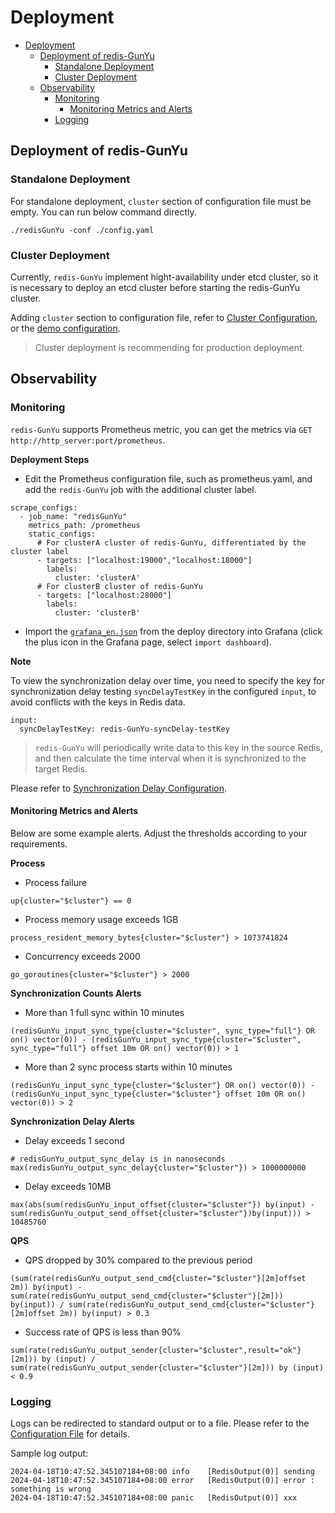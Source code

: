 # Deployment


- [Deployment](#deployment)
  - [Deployment of redis-GunYu](#deployment-of-redis-gunyu)
    - [Standalone Deployment](#standalone-deployment)
    - [Cluster Deployment](#cluster-deployment)
  - [Observability](#observability)
    - [Monitoring](#monitoring)
      - [Monitoring Metrics and Alerts](#monitoring-metrics-and-alerts)
    - [Logging](#logging)



## Deployment of redis-GunYu

### Standalone Deployment

For standalone deployment, `cluster` section of configuration file must be empty. 
You can run below command directly.
```
./redisGunYu -conf ./config.yaml
```


### Cluster Deployment

Currently, `redis-GunYu` implement hight-availability under etcd cluster, so it is necessary to deploy an etcd cluster before starting the redis-GunYu cluster.

Adding `cluster` section to configuration file, refer to [Cluster Configuration](configuration_en.md#cluster), or the [demo configuration](configuration_en.md#detailed-configuration).


> Cluster deployment is recommending for production deployment.




## Observability

### Monitoring

`redis-GunYu` supports Prometheus metric, you can get the metrics via `GET http://http_server:port/prometheus`.  



**Deployment Steps**

- Edit the Prometheus configuration file, such as prometheus.yaml, and add the `redis-GunYu` job with the additional cluster label.
```
scrape_configs:
  - job_name: "redisGunYu"
    metrics_path: /prometheus
    static_configs:
      # For clusterA cluster of redis-GunYu, differentiated by the cluster label
      - targets: ["localhost:19000","localhost:18000"]
        labels:
          cluster: 'clusterA'
      # For clusterB cluster of redis-GunYu
      - targets: ["localhost:28000"]
        labels:
          cluster: 'clusterB'
```
- Import the [`grafana_en.json`](../deploy/grafana_en.json) from the deploy directory into Grafana (click the plus icon in the Grafana page, select `import dashboard`).


**Note**

To view the synchronization delay over time, you need to specify the key for synchronization delay testing `syncDelayTestKey` in the configured `input`, to avoid conflicts with the keys in Redis data.
```
input:
  syncDelayTestKey: redis-GunYu-syncDelay-testKey
```
> `redis-GunYu` will periodically write data to this key in the source Redis, and then calculate the time interval when it is synchronized to the target Redis.


Please refer to [Synchronization Delay Configuration](configuration_en.md#output).



#### Monitoring Metrics and Alerts

Below are some example alerts. Adjust the thresholds according to your requirements.

**Process**

- Process failure
```
up{cluster="$cluster"} == 0
```

- Process memory usage exceeds 1GB
```
process_resident_memory_bytes{cluster="$cluster"} > 1073741824
```

- Concurrency exceeds 2000
```
go_goroutines{cluster="$cluster"} > 2000
```


**Synchronization Counts Alerts**

- More than 1 full sync within 10 minutes
```
(redisGunYu_input_sync_type{cluster="$cluster", sync_type="full"} OR on() vector(0)) - (redisGunYu_input_sync_type{cluster="$cluster", sync_type="full"} offset 10m OR on() vector(0)) > 1
```

- More than 2 sync process starts within 10 minutes
```
(redisGunYu_input_sync_type{cluster="$cluster"} OR on() vector(0)) - (redisGunYu_input_sync_type{cluster="$cluster"} offset 10m OR on() vector(0)) > 2
```


**Synchronization Delay Alerts**

- Delay exceeds 1 second
```
# redisGunYu_output_sync_delay is in nanoseconds
max(redisGunYu_output_sync_delay{cluster="$cluster"}) > 1000000000
```

- Delay exceeds 10MB
```
max(abs(sum(redisGunYu_input_offset{cluster="$cluster"}) by(input) - sum(redisGunYu_output_send_offset{cluster="$cluster"})by(input))) > 10485760
```



**QPS**

- QPS dropped by 30% compared to the previous period
```
(sum(rate(redisGunYu_output_send_cmd{cluster="$cluster"}[2m]offset 2m)) by(input) - sum(rate(redisGunYu_output_send_cmd{cluster="$cluster"}[2m])) by(input)) / sum(rate(redisGunYu_output_send_cmd{cluster="$cluster"}[2m]offset 2m)) by(input) > 0.3
```

- Success rate of QPS is less than 90%
```
sum(rate(redisGunYu_output_sender{cluster="$cluster",result="ok"}[2m])) by (input) / sum(rate(redisGunYu_output_sender{cluster="$cluster"}[2m])) by (input)  < 0.9
```



### Logging

Logs can be redirected to standard output or to a file. Please refer to the [Configuration File](configuration_en.md#logging) for details.

Sample log output:
```
2024-04-18T10:47:52.345107184+08:00	info	[RedisOutput(0)] sending
2024-04-18T10:47:52.345107184+08:00	error	[RedisOutput(0)] error : something is wrong
2024-04-18T10:47:52.345107184+08:00	panic	[RedisOutput(0)] xxx
```